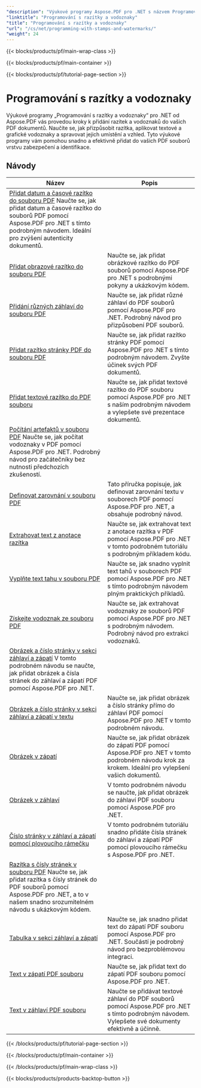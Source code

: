 ```yaml
---
"description": "Výukové programy Aspose.PDF pro .NET s názvem Programování s razítky a vodoznaky vás naučí, jak do dokumentů PDF přidat prvky zabezpečení a personalizace."
"linktitle": "Programování s razítky a vodoznaky"
"title": "Programování s razítky a vodoznaky"
"url": "/cs/net/programming-with-stamps-and-watermarks/"
"weight": 24
---
```


{{< blocks/products/pf/main-wrap-class >}}

{{< blocks/products/pf/main-container >}}

{{< blocks/products/pf/tutorial-page-section >}}

# Programování s razítky a vodoznaky


Výukové programy „Programování s razítky a vodoznaky“ pro .NET od Aspose.PDF vás provedou kroky k přidání razítek a vodoznaků do vašich PDF dokumentů. Naučíte se, jak přizpůsobit razítka, aplikovat textové a grafické vodoznaky a spravovat jejich umístění a vzhled. Tyto výukové programy vám pomohou snadno a efektivně přidat do vašich PDF souborů vrstvu zabezpečení a identifikace.

## Návody
| Název | Popis |
| --- | --- | 
| [Přidat datum a časové razítko do souboru PDF](./add-date-time-stamp/) Naučte se, jak přidat datum a časové razítko do souborů PDF pomocí Aspose.PDF pro .NET s tímto podrobným návodem. Ideální pro zvýšení autenticity dokumentů. |  
| [Přidat obrazové razítko do souboru PDF](./add-image-stamp/) | Naučte se, jak přidat obrázkové razítko do PDF souborů pomocí Aspose.PDF pro .NET s podrobnými pokyny a ukázkovým kódem. |  
| [Přidání různých záhlaví do souboru PDF](./adding-different-headers/) | Naučte se, jak přidat různé záhlaví do PDF souborů pomocí Aspose.PDF pro .NET. Podrobný návod pro přizpůsobení PDF souborů. |  
| [Přidat razítko stránky PDF do souboru PDF](./add-pdf-page-stamp/) | Naučte se, jak přidat razítko stránky PDF pomocí Aspose.PDF pro .NET s tímto podrobným návodem. Zvyšte účinek svých PDF dokumentů. |  
| [Přidat textové razítko do PDF souboru](./add-text-stamp/) | Naučte se, jak přidat textové razítko do PDF souboru pomocí Aspose.PDF pro .NET s naším podrobným návodem a vylepšete své prezentace dokumentů. |  
| [Počítání artefaktů v souboru PDF](./counting-artifacts/) Naučte se, jak počítat vodoznaky v PDF pomocí Aspose.PDF pro .NET. Podrobný návod pro začátečníky bez nutnosti předchozích zkušeností. |  
| [Definovat zarovnání v souboru PDF](./define-alignment/) | Tato příručka popisuje, jak definovat zarovnání textu v souborech PDF pomocí Aspose.PDF pro .NET, a obsahuje podrobný návod. |  
| [Extrahovat text z anotace razítka](./extract-text-from-stamp-annotation/) | Naučte se, jak extrahovat text z anotace razítka v PDF pomocí Aspose.PDF pro .NET v tomto podrobném tutoriálu s podrobným příkladem kódu. |  
| [Vyplňte text tahu v souboru PDF](./fill-stroke-text/) | Naučte se, jak snadno vyplnit text tahů v souborech PDF pomocí Aspose.PDF pro .NET s tímto podrobným návodem plným praktických příkladů. |  
| [Získejte vodoznak ze souboru PDF](./get-watermark/) | Naučte se, jak extrahovat vodoznaky ze souborů PDF pomocí Aspose.PDF pro .NET s podrobným návodem. Podrobný návod pro extrakci vodoznaků. |  
| [Obrázek a číslo stránky v sekci záhlaví a zápatí](./image-and-page-number-in-header-footer-section/) V tomto podrobném návodu se naučte, jak přidat obrázek a čísla stránek do záhlaví a zápatí PDF pomocí Aspose.PDF pro .NET. |  
| [Obrázek a číslo stránky v sekci záhlaví a zápatí v textu](./image-and-page-number-in-header-footer-section-inline/) | Naučte se, jak přidat obrázek a číslo stránky přímo do záhlaví PDF pomocí Aspose.PDF pro .NET v tomto podrobném návodu. |  
| [Obrázek v zápatí](./image-in-footer/) | Naučte se, jak přidat obrázek do zápatí PDF pomocí Aspose.PDF pro .NET v tomto podrobném návodu krok za krokem. Ideální pro vylepšení vašich dokumentů. |  
| [Obrázek v záhlaví](./image-in-header/) | V tomto podrobném návodu se naučte, jak přidat obrázek do záhlaví PDF souboru pomocí Aspose.PDF pro .NET. |  
| [Číslo stránky v záhlaví a zápatí pomocí plovoucího rámečku](./page-number-in-header-footer-using-floating-box/) | V tomto podrobném tutoriálu snadno přidáte čísla stránek do záhlaví a zápatí PDF pomocí plovoucího rámečku s Aspose.PDF pro .NET. |  
| [Razítka s čísly stránek v souboru PDF](./page-number-stamps/) Naučte se, jak přidat razítka s čísly stránek do PDF souborů pomocí Aspose.PDF pro .NET, a to v našem snadno srozumitelném návodu s ukázkovým kódem. |  
| [Tabulka v sekci záhlaví a zápatí](./table-in-header-footer-section/) | Naučte se, jak snadno přidat text do zápatí PDF souboru pomocí Aspose.PDF pro .NET. Součástí je podrobný návod pro bezproblémovou integraci. |  
| [Text v zápatí PDF souboru](./text-in-footer/) | Naučte se, jak přidat text do zápatí PDF souboru pomocí Aspose.PDF pro .NET. |  
| [Text v záhlaví PDF souboru](./text-in-header/) | Naučte se přidávat textové záhlaví do PDF souborů pomocí Aspose.PDF pro .NET s tímto podrobným návodem. Vylepšete své dokumenty efektivně a účinně. |  

{{< /blocks/products/pf/tutorial-page-section >}}

{{< /blocks/products/pf/main-container >}}

{{< /blocks/products/pf/main-wrap-class >}}

{{< blocks/products/products-backtop-button >}}